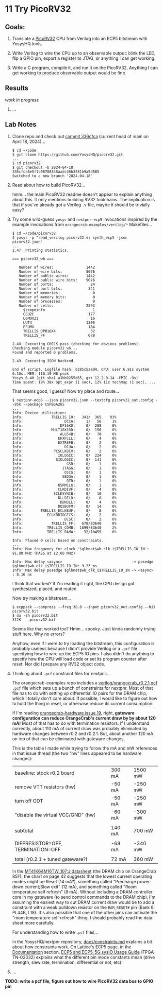 <!-- SPDX-License-Identifier: CC-BY-SA-4.0 OR MIT -->
<!-- SPDX-FileCopyrightText: Copyright 2024 Sam Blenny -->
# 11 Try PicoRV32


## Goals:

1. Translate a [PicoRV32](https://github.com/YosysHQ/picorv32) CPU from
   Verilog into an ECP5 bitstream with YosysHQ tools.

2. Write Verilog to wire the CPU up to an observable output: blink the LED,
   flip a GPIO pin, export a register to JTAG, or anything I can get working.

3. Write a C program, compile it, and run it on the PicoRV32. Anything I can
   get working to produce observable output would be fine.


## Results

*work in progress*

1. ...


## Lab Notes

1. Clone repo and check out
   [commit 336cfca](https://github.com/YosysHQ/picorv32/tree/336cfca6e5f1c08788348aadc46b3581b9a5d585)
   (current head of main on April 18, 2024)...

    ```console
    $ cd ~/code
    $ git clone https://github.com/YosysHQ/picorv32.git
    ...
    $ cd picorv32
    $ git checkout -b 2024-04-18 336cfca6e5f1c08788348aadc46b3581b9a5d585
    Switched to a new branch '2024-04-18'
    ```

2. Read about how to build PicoRV32...

   hmm... the main PicoRV32 readme doesn't appear to explain anything about
   this. It only mentions building RV32 toolchains. The implication is that if
   you've already got a Verilog `.v` file, maybe it should be trivially easy?

3. Try some wild-guess `yosys` and `nextpnr-ecp5` invocations inspired by the
   example invocations from `orangecrab-examples/verilog/*` Makefiles...

    ```console
    $ cd ~/code/picorv32
    $ yosys -p "read_verilog picorv32.v; synth_ecp5 -json picorv32.json"
    ...
    2.47. Printing statistics.

    === picorv32_wb ===

       Number of wires:               1442
       Number of wire bits:           5076
       Number of public wires:        1442
       Number of public wire bits:    5076
       Number of ports:                 24
       Number of port bits:            341
       Number of memories:               0
       Number of memory bits:            0
       Number of processes:              0
       Number of cells:               2393
         $scopeinfo                      1
         CCU2C                         177
         L6MUX21                        16
         LUT4                         1305
         PFUMX                         184
         TRELLIS_DPR16X4                32
         TRELLIS_FF                    678

    2.48. Executing CHECK pass (checking for obvious problems).
    Checking module picorv32_wb...
    Found and reported 0 problems.

    2.49. Executing JSON backend.

    End of script. Logfile hash: b285c5aad4, CPU: user 6.91s system 0.10s, MEM: 110.19 MB peak
    Yosys 0.40 (git sha1 a1bb0255d65, g++ 12.2.0-14 -fPIC -Os)
    Time spent: 18% 38x opt_expr (1 sec), 12% 11x techmap (1 sec), ...
    ```

   That seems good, I guess? Now try place and route...

    ```console
    $ nextpnr-ecp5 --json picorv32.json --textcfg picorv32_out.config --85k --package CSFBGA285
    ...
    Info: Device utilisation:
    Info: 	          TRELLIS_IO:   341/  365    93%
    Info: 	                DCCA:     1/   56     1%
    Info: 	              DP16KD:     0/  208     0%
    Info: 	          MULT18X18D:     0/  156     0%
    Info: 	              ALU54B:     0/   78     0%
    Info: 	             EHXPLLL:     0/    4     0%
    Info: 	             EXTREFB:     0/    2     0%
    Info: 	                DCUA:     0/    2     0%
    Info: 	           PCSCLKDIV:     0/    2     0%
    Info: 	             IOLOGIC:     0/  224     0%
    Info: 	            SIOLOGIC:     0/  141     0%
    Info: 	                 GSR:     0/    1     0%
    Info: 	               JTAGG:     0/    1     0%
    Info: 	                OSCG:     0/    1     0%
    Info: 	               SEDGA:     0/    1     0%
    Info: 	                 DTR:     0/    1     0%
    Info: 	             USRMCLK:     0/    1     0%
    Info: 	             CLKDIVF:     0/    4     0%
    Info: 	           ECLKSYNCB:     0/   10     0%
    Info: 	             DLLDELD:     0/    8     0%
    Info: 	              DDRDLL:     0/    4     0%
    Info: 	             DQSBUFM:     0/   14     0%
    Info: 	     TRELLIS_ECLKBUF:     0/    8     0%
    Info: 	        ECLKBRIDGECS:     0/    2     0%
    Info: 	                DCSC:     0/    2     0%
    Info: 	          TRELLIS_FF:   678/83640     0%
    Info: 	        TRELLIS_COMB:  1899/83640     2%
    Info: 	        TRELLIS_RAMW:    32/10455     0%

    Info: Placed 0 cells based on constraints.
    ...
    Info: Max frequency for clock '$glbnet$wb_clk_i$TRELLIS_IO_IN': 91.80 MHz (PASS at 12.00 MHz)

    Info: Max delay <async>                                -> posedge $glbnet$wb_clk_i$TRELLIS_IO_IN: 9.23 ns
    Info: Max delay posedge $glbnet$wb_clk_i$TRELLIS_IO_IN -> <async>                               : 8.16 ns
    ```

   I think that worked? If I'm reading it right, the CPU design got
   synthesized, placed, and routed.

   Now try making a bitstream...

    ```console
    $ ecppack --compress --freq 38.8 --input picorv32_out.config --bit picorv32.bit
    $ du -sh picorv32.bit
    312K	picorv32.bit
    ```

   Seems like that worked too? Hmm... spooky. Just kinda randomly trying stuff
   here. Why no errors?

   Anyhow, even if I were to try loading the bitstream, this configuration is
   probably useless because I didn't provide Verilog or a `.pcf` file
   specifying how to wire up the ECP5 IO pins. I also didn't do anything to
   specify how the CPU will load code or set its program counter after reset.
   Nor did I prepare any RV32 object code.

4. Thinking about `.pcf` constraint files for nextpnr...

   The orangecrab-examples repo includes a
   [verilog/orangecrab_r0.2.1.pcf](https://github.com/orangecrab-fpga/orangecrab-examples/blob/main/verilog/orangecrab_r0.2.1.pcf)
   `.pcf` file which sets up a bunch of constraints for nextpnr. Most of that
   file has to do with setting up differential IO pairs for the DRAM chip,
   which I totally don't care about. If possible, I would like to figure out
   how to hold the thing in reset, or otherwise reduce its current consumption.

   If I'm reading
   [orangecrab-hardware issue 19](https://github.com/orangecrab-fpga/orangecrab-hardware/issues/19),
   right, **gateware configuration can reduce OrangeCrab's current draw by
   by about 120 mA!** Most of that has to do with termination resistors. If I
   understand correctly, about 110 mA of current draw was probably eliminated
   by hardware changes between r0.2 and r0.2.1. But, about another 120 mA on
   top of that can be eliminated with gateware changes.

   This is the table I made while trying to follow the mA and mW references in
   that issue thread (the two "hw" lines appeared to be hardware changes):

   |                                    |        |         |
   | ---------------------------------- | ------ | ------- |
   | baseline: stock r0.2 board         | 300 mA | 1500 mW |
   | remove VTT resistors  (hw)         | -50 mA | -250 mW |
   | turn off ODT                       | -50 mA | -250 mW |
   | "disable the virtual VCC/GND" (hw) | -60 mA | -300 mW |
   |                                    |        |         |
   | subtotal                           | 140 mA |  700 mW |
   |                                    |        |         |
   | DIFFRESISTOR=OFF, TERMINATION=OFF  | -68 mA | -340 mW |
   |                                    |        |         |
   | total (r0.2.1 + tuned gateware?)   |  72 mA |  360 mW |

   In the
   [MT41K64M16TW_107:J datasheet](https://media-www.micron.com/-/media/client/global/documents/products/data-sheet/dram/ddr3/1gb_1_35v_ddr3l.pdf)
   (the DRAM chip on OrangeCrab 85F), the chart on page 42 suggests that the
   lowest current operating modes might be Reset (14 mA?), something called
   "Precharge power-down current;Slow exit" (12 mA), and something called "Room
   temperature self refresh" (8 mA). Without including a DRAM controller core
   in my gateware (to send control commands to the DRAM chip), I'm assuming the
   easiest way to cut DRAM current draw would be to add a constraint with a
   weak pulldown resistor on the `RAM_RESET#` pin (Bank 6: PL44B, L18). It's
   also possible that one of the other pins can activate the "room temperature
   self refresh" thing. I should probably read the data sheet more carefully.

   For understanding how to write `.pcf` files...

   In the YosysHQ/nextpnr repository,
   [docs/constraints.md](https://github.com/YosysHQ/nextpnr/blob/master/docs/constraints.md)
   explains a bit about how constraints work. On Lattice's ECP5 page, in the
   [Documentation](https://www.latticesemi.com/Products/FPGAandCPLD/ECP5#_11D625E1D2C7406C96A5312C93FF0CBD)
   section,
   [ECP5 and ECP5-5G sysIO Usage Guide](https://www.latticesemi.com/view_document?document_id=50464)
   (FPGA-TN-02032) explains what the different pin mode constants mean (drive
   strength, slew rate, termination, differential or not, etc).

5. ...

**TODO: write a pcf file, figure out how to wire PicoRV32 data bus to GPIO pin**
